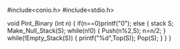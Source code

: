 #include<conio.h>
#include<stdio.h>

void Pint_Binary (int n) 
{ 
  if(n==0)printf("0");
  else
  {
  stack S;
  Make_Null_Stack(S);
  while(n!0)
  {
  Push(n%2,S);
  n=n/2;
  }
  while(!Empty_Stack(S))
  { printf("%d",Top(S));
  Pop(S);
  }
  }
}
